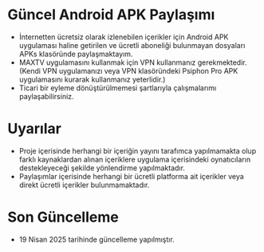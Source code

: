 # Güncel Android APK Paylaşımı
* İnternetten ücretsiz olarak izlenebilen içerikler için Android APK uygulaması haline getirilen ve ücretli aboneliği bulunmayan dosyaları APKs klasöründe paylaşmaktayım.
* MAXTV uygulamasını kullanmak için VPN kullanmanız gerekmektedir. (Kendi VPN uygulamanızı veya VPN klasöründeki Psiphon Pro APK uygulamasını kurarak kullanmanız yeterlidir.)
* Ticari bir eyleme dönüştürülmemesi şartlarıyla çalışmalarımı paylaşabilirsiniz.

# Uyarılar
* Proje içerisinde herhangi bir içeriğin yayını tarafımca yapılmamakta olup farklı kaynaklardan alınan içeriklere uygulama içerisindeki oynatıcıların destekleyeceği şekilde yönlendirme yapılmaktadır.
* Paylaşımlar içerisinde herhangi bir ücretli platforma ait içerikler veya direkt ücretli içerikler bulunmamaktadır.

# Son Güncelleme
* 19 Nisan 2025 tarihinde güncelleme yapılmıştır.
